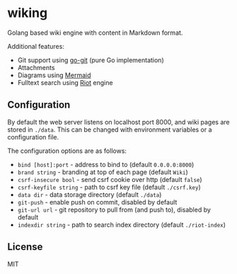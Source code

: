# wiking

Golang based wiki engine with content in Markdown format.

Additional features:

 - Git support using [go-git](https://github.com/go-git/go-git) (pure Go implementation)
 - Attachments
 - Diagrams using [Mermaid](https://mermaid-js.github.io/mermaid/)
 - Fulltext search using [Riot](https://github.com/go-ego/riot) engine

## Configuration

By default the web server listens on localhost port 8000, and wiki pages are stored in `./data`.
This can be changed with environment variables or a configuration file.

The configuration options are as follows:

 * `bind [host]:port` - address to bind to (default `0.0.0.0:8000`)
 * `brand string` - branding at top of each page (default `Wiki`)
 * `csrf-insecure bool` - send csrf cookie over http (default `false`)
 * `csrf-keyfile string` - path to csrf key file (default `./csrf.key`)
 * `data dir` - data storage directory (default `./data`)
 * `git-push` - enable push on commit, disabled by default
 * `git-url url` - git repository to pull from (and push to), disabled by default
 * `indexdir string` - path to search index directory (default `./riot-index`)

## License

MIT
